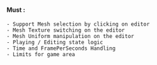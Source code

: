 #### Must :
    - Support Mesh selection by clicking on editor
    - Mesh Texture switching on the editor
    - Mesh Uniform manipulation on the editor
    - Playing / Editing state logic
    - Time and FramePerSeconds Handling
    - Limits for game area
